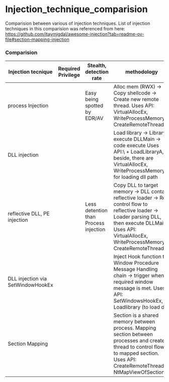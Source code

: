 # Injection_technique_comparision
Comparision between various of injection techniques. List of injection techniques in this comparision was referenced from here: https://github.com/itaymigdal/awesome-injection?tab=readme-ov-file#section-mapping-injection

### Comparision

| **Injection tecnique**            | **Required Privilege** | **Stealth, detection rate**           | **methodology**                                                                                                                                                                                                 | **Persitence** | **implementation complexity**  | **impact**                                                 | **uses case, target** |
|-----------------------------------|------------------------|---------------------------------------|-----------------------------------------------------------------------------------------------------------------------------------------------------------------------------------------------------------------|----------------|--------------------------------|------------------------------------------------------------|-----------------------|
| process Injection                 |                        | Easy being spotted by EDR/AV          | Alloc mem (RWX) -> Copy shellcode -> Create new remote thread. Uses API: VirtualAllocEx, WriteProcessMemory, CreateRemoteThreadEx                                                                               |                | medium (base on the shellcode) | Target Process                                             |                       |
| DLL injection                     |                        |                                       | Load library -> Library execute DLLMain -> code execute Uses API:\ + LoadLibraryA, beside, there are VirtualAllocEx, WriteProcessMemory for loading dll path                                                    |                | easy                           | Target Process                                             |                       |
| reflective DLL, PE injection      |                        | Less detention than Process injection | Copy DLL to target memory -> DLL contain reflective loader -> Re-control flow to reflective loader -> Loader parsing DLL, then execute DLLMain Uses API: VirtualAllocEx, WriteProcessMemory, CreateRemoteThread |                | hard                           | Target Process                                             |                       |
| DLL injection via SetWindowHookEx |                        |                                       | Inject Hook function to Window Procedure Message Handling chain -> trigger when required window message is met. Uses API: SetWindowsHookEx, Loadlibrary (to load dll)                                           |                | medium                         | Depend on arg in Setwindowshook Sometimes it can be global |                       |
| Section Mapping                   |                        |                                       | Section is a shared memory between process. Mapping section between processes and create thread to control flow to mapped section. Uses API: CreateRemoteThread, NtMapViewOfSection                             |                | easy                           | Can be global, base on the number of process map to        |                       |